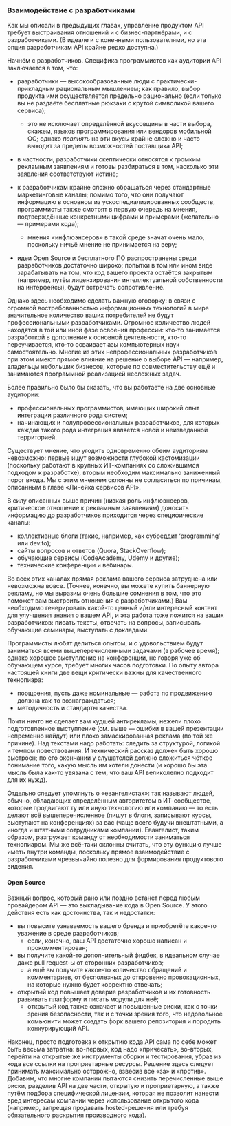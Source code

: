 ### Взаимодействие с разработчиками

Как мы описали в предыдущих главах, управление продуктом API требует выстраивания отношений и с бизнес-партнёрами, и с разработчиками. (В идеале и с конечными пользователями, но эта опция разработчикам API крайне редко доступна.)

Начнём с разработчиков. Специфика программистов как аудитории API заключается в том, что:

  * разработчики — высокообразованные люди с практически-прикладным рациональным мышлением; как правило, выбор продукта ими осуществляется предельно рационально (если только вы не раздаёте бесплатные рюкзаки с крутой символикой вашего сервиса);

      * это не исключает определённой вкусовщины в части выбора, скажем, языков программирования или вендоров мобильной ОС; однако *повлиять* на эти вкусы крайне сложно и часто выходит за пределы возможностей поставщика API;

  * в частности, разработчики скептически относятся к громким рекламным заявлениям и готовы разбираться в том, насколько эти заявления соответствуют истине;

  * к разработчикам крайне сложно обращаться через стандартные маркетинговые каналы; помимо того, что они получают информацию в основном из ускоспециализированных сообществ, программисты также смотрят в первую очередь на мнения, подтверждённые конкретными цифрами и примерами (желательно — примерами кода);

      * мнения «инфлюэнсеров» в такой среде значат очень мало, поскольку ничьё мнение не принимается на веру;
  
  * идеи Open Source и бесплатного ПО распространены среди разработчиков достаточно широко; попытки в том или ином виде зарабатывать на том, что код вашего проекта остаётся закрытым (например, путём лицензирования интеллектуальной собственности на интерфейсы), будут встречать сопротивление.

Однако здесь необходимо сделать важную оговорку: в связи с огромной востребованностью информационных технологий в мире значительное количество ваших потребителей не будут профессиональными разработчиками. Огромное количество людей находятся в той или иной фазе освоения профессии: кто-то занимается разработкой в дополнение к основной деятельности, кто-то переучивается, кто-то осваивает азы компьютерных наук самостоятельно. Многие из этих непрофессиональных разработчиков при этом имеют прямое влияние на решение о выборе API — например, владельцы небольших бизнесов, которые по совместительству ещё и занимаются программной реализацией несложных задач.

Более правильно было бы сказать, что вы работаете на две основные аудитории:
  * профессиональных программистов, имеющих широкий опыт интеграции различного рода систем;
  * начинающих и полупрофессиональных разработчиков, для которых каждая такого рода интеграция является новой и неизведанной территорией.

Существует мнение, что угодить одновременно обеим аудиториям невозможно: первые ищут возможности глубокой кастомизации (поскольку работают в крупных ИТ-компаниях со сложившимся подходом к разработке), вторым необходим максимально заниженный порог входа. Мы с этим мнением склонны не согласиться по причинам, описанным в главе «Линейка сервисов API».

В силу описанных выше причин (низкая роль инфлюэнсеров, критическое отношение к рекламным заявлениям) доносить информацию до разработчиков приходится через специфические каналы:
  * коллективные блоги (такие, например, как субреддит ‘programming’ или dev.to);
  * сайты вопросов и ответов (Quora, StackOverflow);
  * обучающие сервисы (CodeAcademy, Udemy и другие);
  * технические конференции и вебинары.

Во всех этих каналах прямая реклама вашего сервиса затруднена или невозможна вовсе. (Точнее, конечно, вы можете купить баннерную рекламу, но мы выразим очень большие сомнения в том, что это поможет вам выстроить отношения с разработчиками.) Вам необходимо генерировать какой-то ценный и/или интересный контент для улучшения знания о вашем API, и эта работа тоже ложится на ваших разработчиков: писать тексты, отвечать на вопросы, записывать обучающие семинары, выступать с докладами.

Программисты любят делиться опытом, и с удовольствием будут заниматься всеми вышеперечисленными задачами (в рабочее время); однако хорошее выступление на конференции, не говоря уже об обучающем курсе, требует многих часов подготовки. По опыту автора настоящей книги две вещи критически важны для качественного технопиара:
  * поощрения, пусть даже номинальные — работа по продвижению должна как-то вознаграждаться;
  * методичность и стандарты качества.

Почти ничто не сделает вам худшей антирекламы, нежели плохо подготовленное выступление (см. выше — ошибки в вашей презентации непременно найдут) или плохо замаскированная реклама (по той же причине). Над текстами надо работать: следить за структурой, логикой и темпом повествования. И технический рассказ должен быть хорошо выстроен; по его окончании у слушателей должно сложиться чёткое понимание того, какую мысль им хотели донести (и хорошо бы эта мысль была как-то увязана с тем, что ваш API великолепно подходит для их нужд).

Отдельно следует упомянуть о «евангелистах»: так называют людей, обычно, обладающих определённым авторитетом в ИТ-сообществе, которые продвигают ту или иную технологию или компанию — то есть делают всё вышеперечисленное (пишут в блоги, записывают курсы, выступают на конференциях) за вас (чаще всего будучи внештатными, а иногда и штатными сотрудниками компании). Евангелист, таким образом, разгружает команду от необходимости заниматься технопиаром. Мы же всё-таки склонны считать, что эту функцию лучше иметь внутри команды, поскольку прямое взаимодействие с разработчиками чрезвычайно полезно для формирования продуктового видения.

#### Open Source

Важный вопрос, который рано или поздно встанет перед любым провайдером API — это выкладывание кода в Open Source. У этого действия есть как достоинства, так и недостатки:
  * вы повысите узнаваемость вашего бренда и приобретёте какое-то уважение в среде разработчиков;
      * если, конечно, ваш API достаточно хорошо написан и прокомментирован;
  * вы получите какой-то дополнительный фидбек, в идеальном случае даже pull request-ы от сторонних разработчиков;
      * а ещё вы получите какое-то количество обращений и комментариев, от бесполезных до откровенно провокационных, на которые нужно будет корректно отвечать;
  * открытый код повышает доверие разработчиков и их готовность развивать платформу и писать модули для неё;
      * открытый код также означает и повышенные риски, как с точки зрения безопасности, так и с точки зрения того, что недовольное комьюнити может создать форк вашего репозитория и породить конкурирующий API.

Наконец, просто подготовка к открытию кода API сама по себе может быть весьма затратна: во-первых, код надо «причесать», во-вторых, перейти на открытые же инструменты сборки и тестирования, убрав из кода все ссылки на проприетарные ресурсы. Решение здесь следует принимать максимально осторожно, взвесив все «за» и «против». Добавим, что многие компании пытаются снизить перечисленные выше риски, разделив API на две части, открытую и проприетарную, а также путём подбора специфической лицензии, которая не позволит нанести вред интересам компании через использование открытого кода (например, запрещая продавать hosted-решения или требуя обязательного раскрытия производного кода).
